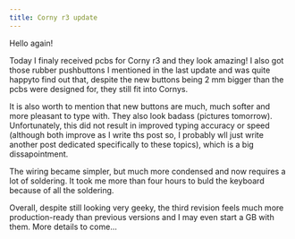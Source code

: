 ```yaml
---
title: Corny r3 update
---
```


Hello again!

Today I finaly received pcbs for Corny r3 and they look amazing! I also got those rubber pushbuttons I mentioned in the last update and was quite happyto find out that, despite the new buttons being 2 mm bigger than the pcbs were designed for, they still fit into Cornys.

It is also worth to mention that new buttons are much, much softer and more pleasant to type with. They also look badass (pictures tomorrow). Unfortunately, this did not result in improved typing accuracy or speed (although both improve as I write ths post so, I probably wll just write another post dedicated specifically to these topics), which is a big dissapointment.

The wiring became simpler, but much more condensed and now requires a lot of soldering. It took me more than four hours to buld the keyboard because of all the soldering.

Overall, despite still looking very geeky, the third revision feels much more production-ready than previous versions and I may even start a GB with them. More details to come...
